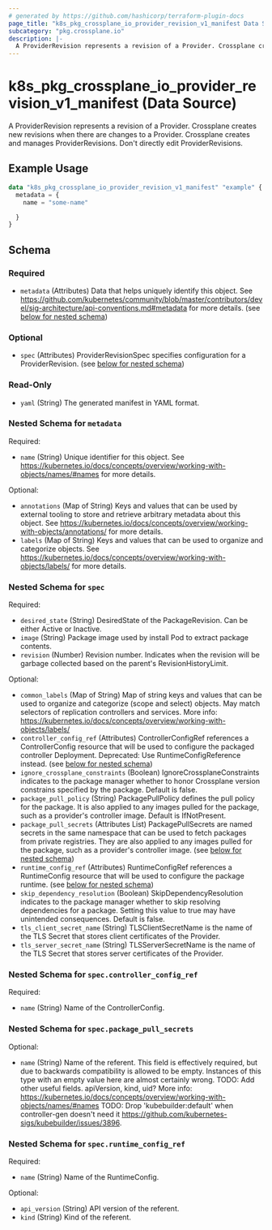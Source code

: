 ```yaml
---
# generated by https://github.com/hashicorp/terraform-plugin-docs
page_title: "k8s_pkg_crossplane_io_provider_revision_v1_manifest Data Source - terraform-provider-k8s"
subcategory: "pkg.crossplane.io"
description: |-
  A ProviderRevision represents a revision of a Provider. Crossplane creates new revisions when there are changes to a Provider. Crossplane creates and manages ProviderRevisions. Don't directly edit ProviderRevisions.
---
```


# k8s_pkg_crossplane_io_provider_revision_v1_manifest (Data Source)

A ProviderRevision represents a revision of a Provider. Crossplane creates new revisions when there are changes to a Provider. Crossplane creates and manages ProviderRevisions. Don't directly edit ProviderRevisions.

## Example Usage

```terraform
data "k8s_pkg_crossplane_io_provider_revision_v1_manifest" "example" {
  metadata = {
    name = "some-name"

  }
}
```

<!-- schema generated by tfplugindocs -->
## Schema

### Required

- `metadata` (Attributes) Data that helps uniquely identify this object. See https://github.com/kubernetes/community/blob/master/contributors/devel/sig-architecture/api-conventions.md#metadata for more details. (see [below for nested schema](#nestedatt--metadata))

### Optional

- `spec` (Attributes) ProviderRevisionSpec specifies configuration for a ProviderRevision. (see [below for nested schema](#nestedatt--spec))

### Read-Only

- `yaml` (String) The generated manifest in YAML format.

<a id="nestedatt--metadata"></a>
### Nested Schema for `metadata`

Required:

- `name` (String) Unique identifier for this object. See https://kubernetes.io/docs/concepts/overview/working-with-objects/names/#names for more details.

Optional:

- `annotations` (Map of String) Keys and values that can be used by external tooling to store and retrieve arbitrary metadata about this object. See https://kubernetes.io/docs/concepts/overview/working-with-objects/annotations/ for more details.
- `labels` (Map of String) Keys and values that can be used to organize and categorize objects. See https://kubernetes.io/docs/concepts/overview/working-with-objects/labels/ for more details.


<a id="nestedatt--spec"></a>
### Nested Schema for `spec`

Required:

- `desired_state` (String) DesiredState of the PackageRevision. Can be either Active or Inactive.
- `image` (String) Package image used by install Pod to extract package contents.
- `revision` (Number) Revision number. Indicates when the revision will be garbage collected based on the parent's RevisionHistoryLimit.

Optional:

- `common_labels` (Map of String) Map of string keys and values that can be used to organize and categorize (scope and select) objects. May match selectors of replication controllers and services. More info: https://kubernetes.io/docs/concepts/overview/working-with-objects/labels/
- `controller_config_ref` (Attributes) ControllerConfigRef references a ControllerConfig resource that will be used to configure the packaged controller Deployment. Deprecated: Use RuntimeConfigReference instead. (see [below for nested schema](#nestedatt--spec--controller_config_ref))
- `ignore_crossplane_constraints` (Boolean) IgnoreCrossplaneConstraints indicates to the package manager whether to honor Crossplane version constrains specified by the package. Default is false.
- `package_pull_policy` (String) PackagePullPolicy defines the pull policy for the package. It is also applied to any images pulled for the package, such as a provider's controller image. Default is IfNotPresent.
- `package_pull_secrets` (Attributes List) PackagePullSecrets are named secrets in the same namespace that can be used to fetch packages from private registries. They are also applied to any images pulled for the package, such as a provider's controller image. (see [below for nested schema](#nestedatt--spec--package_pull_secrets))
- `runtime_config_ref` (Attributes) RuntimeConfigRef references a RuntimeConfig resource that will be used to configure the package runtime. (see [below for nested schema](#nestedatt--spec--runtime_config_ref))
- `skip_dependency_resolution` (Boolean) SkipDependencyResolution indicates to the package manager whether to skip resolving dependencies for a package. Setting this value to true may have unintended consequences. Default is false.
- `tls_client_secret_name` (String) TLSClientSecretName is the name of the TLS Secret that stores client certificates of the Provider.
- `tls_server_secret_name` (String) TLSServerSecretName is the name of the TLS Secret that stores server certificates of the Provider.

<a id="nestedatt--spec--controller_config_ref"></a>
### Nested Schema for `spec.controller_config_ref`

Required:

- `name` (String) Name of the ControllerConfig.


<a id="nestedatt--spec--package_pull_secrets"></a>
### Nested Schema for `spec.package_pull_secrets`

Optional:

- `name` (String) Name of the referent. This field is effectively required, but due to backwards compatibility is allowed to be empty. Instances of this type with an empty value here are almost certainly wrong. TODO: Add other useful fields. apiVersion, kind, uid? More info: https://kubernetes.io/docs/concepts/overview/working-with-objects/names/#names TODO: Drop 'kubebuilder:default' when controller-gen doesn't need it https://github.com/kubernetes-sigs/kubebuilder/issues/3896.


<a id="nestedatt--spec--runtime_config_ref"></a>
### Nested Schema for `spec.runtime_config_ref`

Required:

- `name` (String) Name of the RuntimeConfig.

Optional:

- `api_version` (String) API version of the referent.
- `kind` (String) Kind of the referent.
